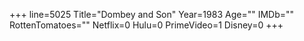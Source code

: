 +++
line=5025
Title="Dombey and Son"
Year=1983
Age=""
IMDb=""
RottenTomatoes=""
Netflix=0
Hulu=0
PrimeVideo=1
Disney=0
+++

